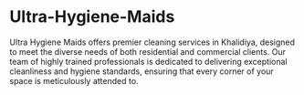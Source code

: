 # Ultra-Hygiene-Maids
Ultra Hygiene Maids offers premier cleaning services in Khalidiya, designed to meet the diverse needs of both residential and commercial clients. Our team of highly trained professionals is dedicated to delivering exceptional cleanliness and hygiene standards, ensuring that every corner of your space is meticulously attended to. 
